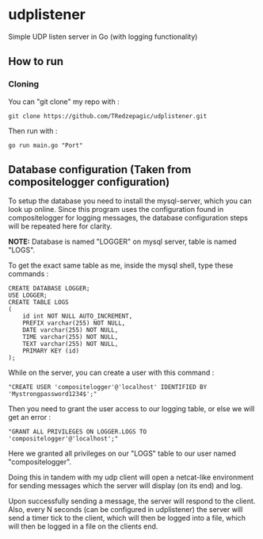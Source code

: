 # udplistener
Simple UDP listen server in Go (with logging functionality)

## How to run

### Cloning
You can "git clone" my repo with :

```
git clone https://github.com/TRedzepagic/udplistener.git
```
Then run with :

```
go run main.go "Port" 
```
## Database configuration (Taken from compositelogger configuration)

To setup the database you need to install the mysql-server, which you can look up online.
Since this program uses the configuration found in compositelogger for logging messages, the database configuration steps will be repeated here for clarity.

**NOTE:** Database is named "LOGGER" on mysql server, table is named "LOGS".

To get the exact same table as me, inside the mysql shell, type these commands :
```
CREATE DATABASE LOGGER;
USE LOGGER;
CREATE TABLE LOGS
(
    id int NOT NULL AUTO_INCREMENT,
    PREFIX varchar(255) NOT NULL,
    DATE varchar(255) NOT NULL,
    TIME varchar(255) NOT NULL,
    TEXT varchar(255) NOT NULL,
    PRIMARY KEY (id)
);
```
While on the server, you can create a user with this command :

```
"CREATE USER 'compositelogger'@'localhost' IDENTIFIED BY 'Mystrongpassword1234$';"
```
Then you need to grant the user access to our logging table, or else we will get an error :

```
"GRANT ALL PRIVILEGES ON LOGGER.LOGS TO 'compositelogger'@'localhost';"
```
Here we granted all privileges on our "LOGS" table to our user named "compositelogger".

Doing this in tandem with my udp client will open a netcat-like environment for sending messages which the server will display (on its end) and log.

Upon successfully sending a message, the server will respond to the client. Also, every N seconds (can be configured in udplistener) the server will send a timer tick to the client, which will then be logged into a file, which will then be logged in a file on the clients end.
